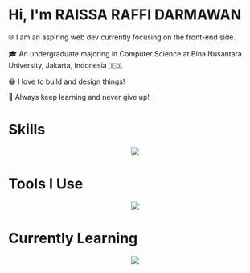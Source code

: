 # Hi, I'm RAISSA RAFFI DARMAWAN

 🌐 I am an aspiring web dev currently focusing on the front-end side. 

 🎓 An undergraduate majoring in Computer Science at Bina Nusantara University, Jakarta, Indonesia 🇮🇩.
 
 😁 I love to build and design things! 
 
 💪 Always keep learning and never give up! 

# Skills
<p align="center">
  <a href="https://skillicons.dev">
    <img src="https://skillicons.dev/icons?i=html,css,js,tailwind,react,npm,github,git" />
  </a>
</p>

# Tools I Use
<p align="center">
  <a href="https://skillicons.dev">
    <img src="https://skillicons.dev/icons?i=vscode,figma,github,notion" />
  </a>
</p>

# Currently Learning
<p align="center">
  <a href="https://skillicons.dev">
    <img src="https://skillicons.dev/icons?i=nodejs,sass,bootstrap" />
  </a>
</p>
